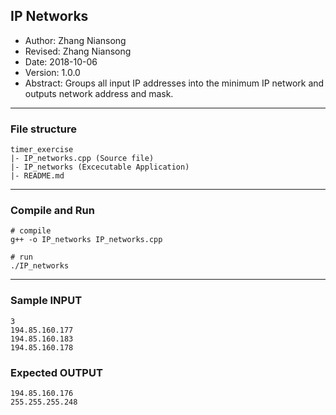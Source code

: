 ## IP Networks
- Author: Zhang Niansong
- Revised: Zhang Niansong
- Date: 2018-10-06
- Version: 1.0.0
- Abstract: Groups all input IP addresses into the minimum IP network and outputs network address and mask.

---

### File structure

```
timer_exercise
|- IP_networks.cpp (Source file)
|- IP_networks (Excecutable Application)
|- README.md
```

---

### Compile and Run

```
# compile
g++ -o IP_networks IP_networks.cpp

# run
./IP_networks
```

---

### Sample INPUT

```
3
194.85.160.177
194.85.160.183
194.85.160.178
```

### Expected OUTPUT

```
194.85.160.176
255.255.255.248
```
